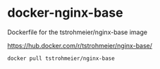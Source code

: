 # docker-nginx-base
Dockerfile for the tstrohmeier/nginx-base image

https://hub.docker.com/r/tstrohmeier/nginx-base/

``` bash
docker pull tstrohmeier/nginx-base
```
